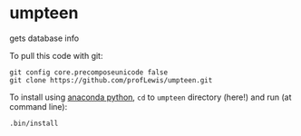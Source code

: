 # umpteen
gets database info

To pull this code with git:
  
    git config core.precomposeunicode false
    git clone https://github.com/profLewis/umpteen.git

To install using [anaconda python](https://docs.anaconda.com/anaconda/install/), `cd` to `umpteen` directory (here!) and run (at command line):

    .bin/install


